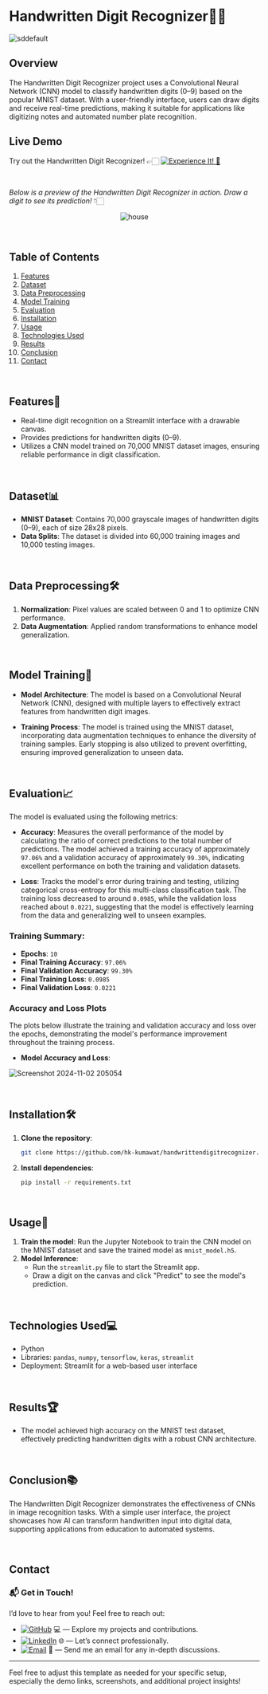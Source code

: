# Handwritten Digit Recognizer✍🏻
![sddefault](https://github.com/user-attachments/assets/7319a7b4-0ccd-4af0-b577-942fbd389da9)


## Overview

The Handwritten Digit Recognizer project uses a Convolutional Neural Network (CNN) model to classify handwritten digits (0–9) based on the popular MNIST dataset. With a user-friendly interface, users can draw digits and receive real-time predictions, making it suitable for applications like digitizing notes and automated number plate recognition.

## Live Demo

Try out the Handwritten Digit Recognizer! 👉🏻 [![Experience It! 🌟](https://img.shields.io/badge/Experience%20It!-blue)](https://handwrittendigitpredictor.streamlit.app/)

<br>

 _Below is a preview of the Handwritten Digit Recognizer in action. Draw a digit to see its prediction!_ 👇🏻

<p align="center">
  <img src="https://github.com/user-attachments/assets/efda2ef5-790e-401b-abb0-b4322088a3f9" alt="house">
</p>

<br>

## Table of Contents

1. [Features](#features)
2. [Dataset](#dataset)
3. [Data Preprocessing](#data-preprocessing)
4. [Model Training](#model-training)
5. [Evaluation](#evaluation)
6. [Installation](#installation)
7. [Usage](#usage)
8. [Technologies Used](#technologies-used)
9. [Results](#results)
10. [Conclusion](#conclusion)
11. [Contact](#contact)

<br>

## Features🌟

- Real-time digit recognition on a Streamlit interface with a drawable canvas.
- Provides predictions for handwritten digits (0–9).
- Utilizes a CNN model trained on 70,000 MNIST dataset images, ensuring reliable performance in digit classification.

<br>

## Dataset📊

- **MNIST Dataset**: Contains 70,000 grayscale images of handwritten digits (0–9), each of size 28x28 pixels.
- **Data Splits**: The dataset is divided into 60,000 training images and 10,000 testing images.

<br>

## Data Preprocessing🛠

1. **Normalization**: Pixel values are scaled between 0 and 1 to optimize CNN performance.
2. **Data Augmentation**: Applied random transformations to enhance model generalization.

<br>

## Model Training🧠

- **Model Architecture**: The model is based on a Convolutional Neural Network (CNN), designed with multiple layers to effectively extract features from handwritten digit images.

- **Training Process**: The model is trained using the MNIST dataset, incorporating data augmentation techniques to enhance the diversity of training samples. Early stopping is also utilized to prevent overfitting, ensuring improved generalization to unseen data.

<br>

## Evaluation📈

The model is evaluated using the following metrics:

- **Accuracy**: Measures the overall performance of the model by calculating the ratio of correct predictions to the total number of predictions. The model achieved a training accuracy of approximately `97.06%` and a validation accuracy of approximately   `99.30%`, indicating excellent performance on both the training and validation datasets.

- **Loss**: Tracks the model's error during training and testing, utilizing categorical cross-entropy for this multi-class classification task. The training loss decreased to around `0.0985`, while the validation loss reached about `0.0221`, suggesting that the model is effectively learning from the data and generalizing well to unseen examples.

### Training Summary:
- **Epochs**: `10`
- **Final Training Accuracy**: `97.06%`
- **Final Validation Accuracy**: `99.30%`
- **Final Training Loss**: `0.0985`
- **Final Validation Loss**: `0.0221`

### Accuracy and Loss Plots
The plots below illustrate the training and validation accuracy and loss over the epochs, demonstrating the model's performance improvement throughout the training process.

- **Model Accuracy and Loss**:

![Screenshot 2024-11-02 205054](https://github.com/user-attachments/assets/e38c8e13-10a5-48eb-8b52-52f7ad9849e1)



<br>

## Installation🛠

1. **Clone the repository**:
   ```bash
   git clone https://github.com/hk-kumawat/handwrittendigitrecognizer.git
   ```

2. **Install dependencies**:
   ```bash
   pip install -r requirements.txt
   ```

<br>

## Usage🚀

1. **Train the model**: Run the Jupyter Notebook to train the CNN model on the MNIST dataset and save the trained model as `mnist_model.h5`.
2. **Model Inference**:
   - Run the `streamlit.py` file to start the Streamlit app.
   - Draw a digit on the canvas and click "Predict" to see the model's prediction.

<br>

## Technologies Used💻

- Python
- Libraries: `pandas`, `numpy`, `tensorflow`, `keras`, `streamlit`
- Deployment: Streamlit for a web-based user interface

<br>

## Results🏆

- The model achieved high accuracy on the MNIST test dataset, effectively predicting handwritten digits with a robust CNN architecture.

<br>

## Conclusion📚

The Handwritten Digit Recognizer demonstrates the effectiveness of CNNs in image recognition tasks. With a simple user interface, the project showcases how AI can transform handwritten input into digital data, supporting applications from education to automated systems.

<br>

## Contact

### 📬 Get in Touch!
I’d love to hear from you! Feel free to reach out:

- [![GitHub](https://img.shields.io/badge/GitHub-hk--kumawat-blue?logo=github)](https://github.com/hk-kumawat) 💻 — Explore my projects and contributions.
- [![LinkedIn](https://img.shields.io/badge/LinkedIn-Harshal%20Kumawat-blue?logo=linkedin)](https://www.linkedin.com/in/harshal-kumawat/) 🌐 — Let’s connect professionally.
- [![Email](https://img.shields.io/badge/Email-harshalkumawat100@gmail.com-blue?logo=gmail)](mailto:harshalkumawat100@gmail.com) 📧 — Send me an email for any in-depth discussions.

---

Feel free to adjust this template as needed for your specific setup, especially the demo links, screenshots, and additional project insights!
